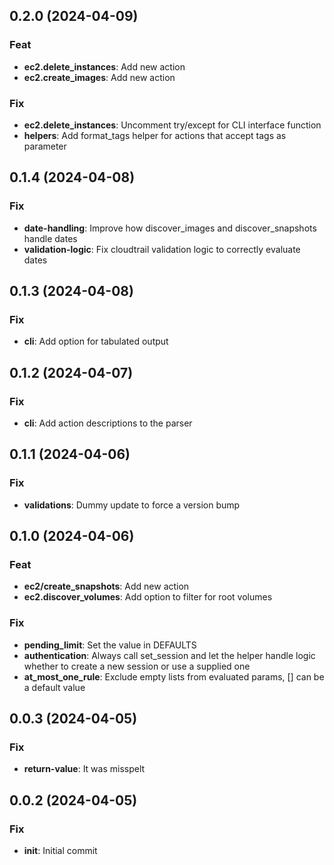 ## 0.2.0 (2024-04-09)

### Feat

- **ec2.delete_instances**: Add new action
- **ec2.create_images**: Add new action

### Fix

- **ec2.delete_instances**: Uncomment try/except for CLI interface function
- **helpers**: Add format_tags helper for actions that accept tags as parameter

## 0.1.4 (2024-04-08)

### Fix

- **date-handling**: Improve how discover_images and discover_snapshots handle dates
- **validation-logic**: Fix cloudtrail validation logic to correctly evaluate dates

## 0.1.3 (2024-04-08)

### Fix

- **cli**: Add option for tabulated output

## 0.1.2 (2024-04-07)

### Fix

- **cli**: Add action descriptions to the parser

## 0.1.1 (2024-04-06)

### Fix

- **validations**: Dummy update to force a version bump

## 0.1.0 (2024-04-06)

### Feat

- **ec2/create_snapshots**: Add new action
- **ec2.discover_volumes**: Add option to filter for root volumes

### Fix

- **pending_limit**: Set the value in DEFAULTS
- **authentication**: Always call set_session and let the helper handle logic whether to create a new session or use a supplied one
- **at_most_one_rule**: Exclude empty lists from evaluated params, [] can be a default value

## 0.0.3 (2024-04-05)

### Fix

- **return-value**: It was misspelt

## 0.0.2 (2024-04-05)

### Fix

- **init**: Initial commit
